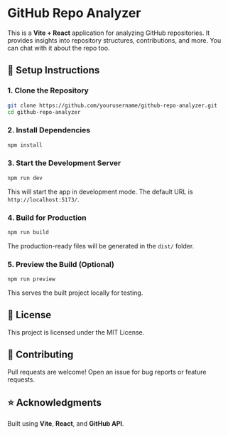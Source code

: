 # GitHub Repo Analyzer

This is a **Vite + React** application for analyzing GitHub repositories. It provides insights into repository structures, contributions, and more. You can chat with it about the repo too.

## 🚀 Setup Instructions

### 1. Clone the Repository

```sh
git clone https://github.com/yourusername/github-repo-analyzer.git
cd github-repo-analyzer
```

### 2. Install Dependencies

```sh
npm install
```

### 3. Start the Development Server

```sh
npm run dev
```

This will start the app in development mode. The default URL is `http://localhost:5173/`.

### 4. Build for Production

```sh
npm run build
```

The production-ready files will be generated in the `dist/` folder.

### 5. Preview the Build (Optional)

```sh
npm run preview
```

This serves the built project locally for testing.

## 📜 License

This project is licensed under the MIT License.

## 🤝 Contributing

Pull requests are welcome! Open an issue for bug reports or feature requests.

## ⭐ Acknowledgments

Built using **Vite**, **React**, and **GitHub API**.
